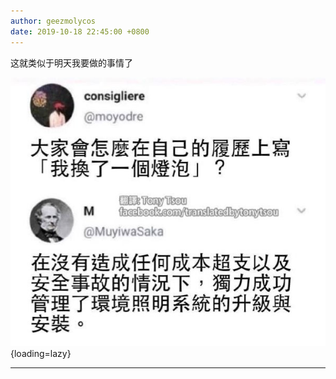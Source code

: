 ```yaml
---
author: geezmolycos
date: 2019-10-18 22:45:00 +0800
---
```


这就类似于明天我要做的事情了

![](/images/qq-zone/2019-10-18-bloat.jpg){loading=lazy}

---
